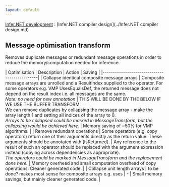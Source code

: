 ```yaml
---
layout: default
---
```

[Infer.NET development](../index.md) : [Infer.NET compiler design](../Infer.NET compiler design.md)

## Message optimisation transform

Removes duplicate messages or redundant message operations in order to reduce the memory/computation needed for inference.

| Optimisation | Description | Action | Saving |
|----------------------------------------------|
| Collapse identical composite message arrays | Composite message arrays are unrolled and a ResultIndex supplied to the operator. For some operators e.g. VMP UsesEqualsDef, the returned message does not depend on the result index i.e. all messages are the same. <br /> _Note: no need for new annotation_ | THIS WILL BE DONE BY THE BELOW IF WE USE THE BUFFER TRANSFORM. <br /> We can remove duplicates by collapsing the message array - make the array length 1 and setting all indices of the array to 0. <br /> _Arrays to be collapsed could be marked in MessageTransform, but the collapsing would be achieved here._ | Memory saving of ~50% for VMP algorithms. | 
| Remove redundant operations | Some operators (e.g. copy operators) return one of their arguments directly as the return value. These arguments should be annotated with [IsReturned]. | Any reference to the result of such an operator should be replaced with the argument expression instead (copying across dependencies as appropriate). <br /> _The operators could be marked in MessageTransform and the replacement done here._ | Memory overhead and small computation overhead of copy operations. Cleaner generated code. |
| Collapse unit length arrays | to be done? makes most sense for composite arrays e.g. uses | - | Small memory savings, but mainly cleaner generated code. |